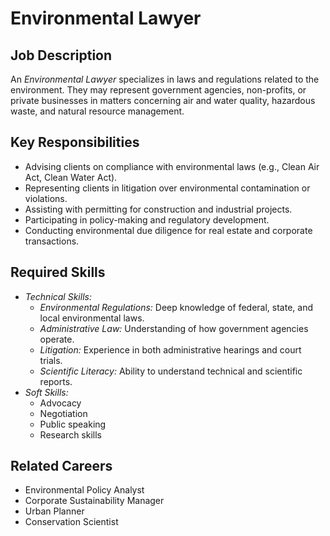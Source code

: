 # Environmental Lawyer

## Job Description
An *Environmental Lawyer* specializes in laws and regulations related to the environment. They may represent government agencies, non-profits, or private businesses in matters concerning air and water quality, hazardous waste, and natural resource management.

## Key Responsibilities
- Advising clients on compliance with environmental laws (e.g., Clean Air Act, Clean Water Act).
- Representing clients in litigation over environmental contamination or violations.
- Assisting with permitting for construction and industrial projects.
- Participating in policy-making and regulatory development.
- Conducting environmental due diligence for real estate and corporate transactions.

## Required Skills
- *Technical Skills:*
    - *Environmental Regulations:* Deep knowledge of federal, state, and local environmental laws.
    - *Administrative Law:* Understanding of how government agencies operate.
    - *Litigation:* Experience in both administrative hearings and court trials.
    - *Scientific Literacy:* Ability to understand technical and scientific reports.
- *Soft Skills:*
    - Advocacy
    - Negotiation
    - Public speaking
    - Research skills

## Related Careers
- Environmental Policy Analyst
- Corporate Sustainability Manager
- Urban Planner
- Conservation Scientist